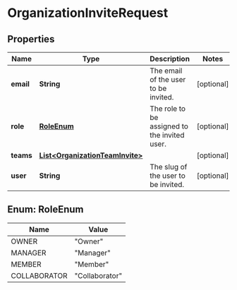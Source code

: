 
# OrganizationInviteRequest

## Properties
Name | Type | Description | Notes
------------ | ------------- | ------------- | -------------
**email** | **String** | The email of the user to be invited. |  [optional]
**role** | [**RoleEnum**](#RoleEnum) | The role to be assigned to the invited user. |  [optional]
**teams** | [**List&lt;OrganizationTeamInvite&gt;**](OrganizationTeamInvite.md) |  |  [optional]
**user** | **String** | The slug of the user to be invited. |  [optional]


<a name="RoleEnum"></a>
## Enum: RoleEnum
Name | Value
---- | -----
OWNER | &quot;Owner&quot;
MANAGER | &quot;Manager&quot;
MEMBER | &quot;Member&quot;
COLLABORATOR | &quot;Collaborator&quot;



